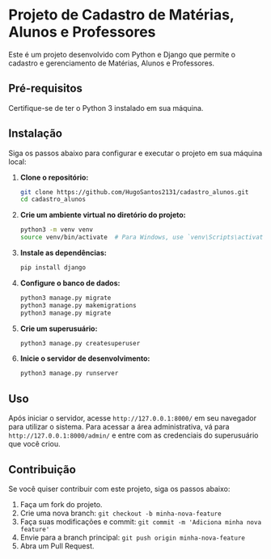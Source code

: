 # Projeto de Cadastro de Matérias, Alunos e Professores

Este é um projeto desenvolvido com Python e Django que permite o cadastro e gerenciamento de Matérias, Alunos e Professores.

## Pré-requisitos

Certifique-se de ter o Python 3 instalado em sua máquina.

## Instalação

Siga os passos abaixo para configurar e executar o projeto em sua máquina local:

1. **Clone o repositório:**

   ```bash
   git clone https://github.com/HugoSantos2131/cadastro_alunos.git
   cd cadastro_alunos
   ```

2. **Crie um ambiente virtual no diretório do projeto:**

   ```bash
   python3 -m venv venv
   source venv/bin/activate  # Para Windows, use `venv\Scripts\activate`
   ```

3. **Instale as dependências:**

   ```bash
   pip install django
   ```

4. **Configure o banco de dados:**

   ```bash
   python3 manage.py migrate
   python3 manage.py makemigrations
   python3 manage.py migrate
   ```

5. **Crie um superusuário:**

   ```bash
   python3 manage.py createsuperuser
   ```

6. **Inicie o servidor de desenvolvimento:**

   ```bash
   python3 manage.py runserver
   ```

## Uso

Após iniciar o servidor, acesse `http://127.0.0.1:8000/` em seu navegador para utilizar o sistema. Para acessar a área administrativa, vá para `http://127.0.0.1:8000/admin/` e entre com as credenciais do superusuário que você criou.

## Contribuição

Se você quiser contribuir com este projeto, siga os passos abaixo:

1. Faça um fork do projeto.
2. Crie uma nova branch: `git checkout -b minha-nova-feature`
3. Faça suas modificações e commit: `git commit -m 'Adiciona minha nova feature'`
4. Envie para a branch principal: `git push origin minha-nova-feature`
5. Abra um Pull Request.

